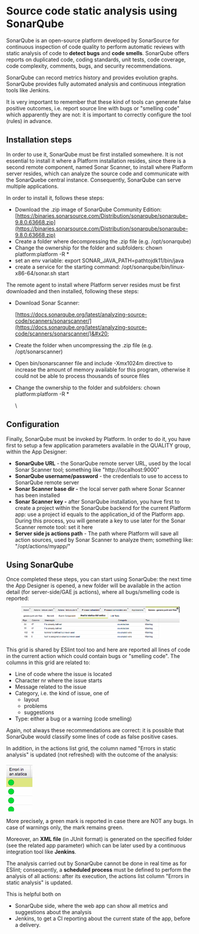 # Source code static analysis using SonarQube

SonarQube is an open-source platform developed by SonarSource for continuous inspection of code quality to perform automatic reviews with static analysis of code to **detect bugs** and **code smells**. SonarQube offers reports on duplicated code, coding standards, unit tests, code coverage, code complexity, comments, bugs, and security recommendations.

SonarQube can record metrics history and provides evolution graphs. SonarQube provides fully automated analysis and continuous integration tools like Jenkins.

It is very important to remember that these kind of tools can generate false positive outcomes, i.e. report source line with bugs or "smelling code" which apparently they are not: it is important to correctly configure the tool (rules) in advance.

## Installation steps

In order to use it, SonarQube must be first installed somewhere. It is not essential to install it where a Platform installation resides, since there is a second remote component, named Sonar Scanner, to install where Platform server resides, which can analyze the source code and communicate with the SonarQuebe central instance. Consequently, SonarQube can serve multiple applications.&#x20;

In order to install it, follows these steps:

* Download the .zip image of SonarQube Community Edition: [https://binaries.sonarsource.com/Distribution/sonarqube/sonarqube-9.8.0.63668.zip](https://binaries.sonarsource.com/Distribution/sonarqube/sonarqube-9.8.0.63668.zip)
* Create a folder where decompressing the .zip file (e.g. /opt/sonarqube)
* Change the ownership for the folder and subfolders: chown platform:platform -R \*
* set an env variable: export SONAR\_JAVA\_PATH=pathtojdk11/bin/java
* create a service for the starting command: /opt/sonarqube/bin/linux-x86-64/sonar.sh start

The remote agent to install where Platform server resides must be first downloaded and then installed, following these steps:

*   Download Sonar Scanner:

    [https://docs.sonarqube.org/latest/analyzing-source-code/scanners/sonarscanner/](https://docs.sonarqube.org/latest/analyzing-source-code/scanners/sonarscanner/)&#x20;
* Create the folder when uncompressing the .zip file (e.g. /opt/sonarscanner)
* Open bin/sonarscanner file and include -Xmx1024m directive to increase the amount of memory available for this program, otherwise it could not be able to process thousands of source files
*   Change the ownership to the folder and subfolders: chown platform:platform -R \*

    \


## Configuration

Finally, SonarQube must be invoked by Platform. In order to do it, you have first to setup a few application parameters available in the QUALITY group, within the App Designer:

* **SonarQube URL** - the SonarQube remote server URL, used by the local Sonar Scanner tool; something like  "http://localhost:9000"
* **SonarQube username/password** - the credentials to use to access to SonarQube remote server
* **Sonar Scanner base dir -** the local server path where Sonar Scanner has been installed
* **Sonar Scanner key -** after SonarQube installation, you have first to create a project within the SonarQube backend for the current Platform app: use a project id equals to the application\_id of the Platform app. During this process, you will generate a key to use later for the Sonar Scanner remote tool: set it here
* **Server side js actions path** - The path where Platform will save all action sources, used by Sonar Scanner to analyze them; something like: "/opt/actions/myapp/"

## Using SonarQube

Once completed these steps, you can start using SonarQube: the next time the App Designer is opened, a new folder will be available in the action detail (for server-side/GAE js actions), where all bugs/smelling code is reported:

<figure><img src="../../.gitbook/assets/image (23).png" alt=""><figcaption></figcaption></figure>

This grid is shared by ESlint tool too and here are reported all lines of code in the current action which could contain bugs or "smelling code". The columns in this grid are related to:

* Line of code where the issue is located
* Character nr where the issue starts
* Message related to the issue
* Category, i.e. the kind of issue, one of
  * layout
  * problems
  * suggestions
* Type: either a bug or a warning (code smelling)

Again, not always these recommendations are correct: it is possible that SonarQube would classify some lines of code as false positive cases.

In addition, in the actions list grid, the column named "Errors in static analysis" is updated (not refreshed) with the outcome of the analysis:

![](<../../.gitbook/assets/image (2) (3).png>)

More precisely, a green mark is reported in case there are NOT any bugs. In case of warnings only, the mark remains green.

Moreover, an **XML file** (in JUnit format) is generated on the specified folder (see the related app parameter) which can be later used by a continuous integration tool like **Jenkins**.

The analysis carried out by SonarQube cannot be done in real time as for ESlint; consequently, a **scheduled process** must be defined to perform the analysis of all actions: after its execution, the actions list column "Errors in static analysis" is updated.

This is helpful both on&#x20;

* SonarQube side, where the web app can show all metrics and suggestions about the analysis
* Jenkins, to get a CI reporting about the current state of the app, before a delivery.



